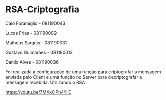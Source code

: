 # RSA-Criptografia

Caio Foramiglio - 081190043

Lucas Frias - 081190009

Matheus Sarquis - 081190031

Gustavo Guimarães - 081180013

Danilo Alves - 081190036

Foi realizada a configuração de uma função para criptografar a mensagem enviada pelo Client e uma função no Server para decriptografar a mensagem recebida. Utilizando o RSA

https://youtu.be/7MXkCPh4Y-E
